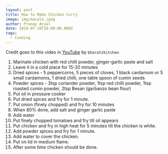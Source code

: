 ```yaml
---
layout: post
title: How to Make Chicken Curry
image: img/masala.jpeg
author: Pranay Aryal
date: 2019-07-10T10:00:00.000Z
tags:
  - Cooking
---
```


Credit goes to this video in <a href="https://www.youtube.com/watch?v=vaaY6GRmkDw" target="_blank">YouTube</a> by `bharatzkitchen`

1. Marinate chicken with red chilli powder, ginger-garlic paste and salt 
2. Leave it in a cold place for 15-20 minutes 
3. Dried spices - 5 peppercorns, 5 pieces of cloves, 1 black cardamom or 5 small cardamoms, 1 dried chilli, one table spoon of cumin seeds
4. Powder spices - 3tsp coriander powder, 1tsp red chilli powder, 1tsp roasted cumin powder, 2tsp Besan (garbanzo bean flour) 
5. Put oil in pressure cooker
6. Put dried spices and fry for 1 minute.
7. Put onion (finely chopped) and fry for 10 minutes
8. When 80% done, add salt and ginger garlic paste
9. Add water
10. Put finely chopped tomatoes and fry till oil appears
11. Put chicken and fry in high heat for 5 minutes till the chicken is white.
12. Add powder spices and fry for 1 minute.
13. Add water to cover the chicken.
14. Put on lid in medium flame.
15. After some time chicken should be done.